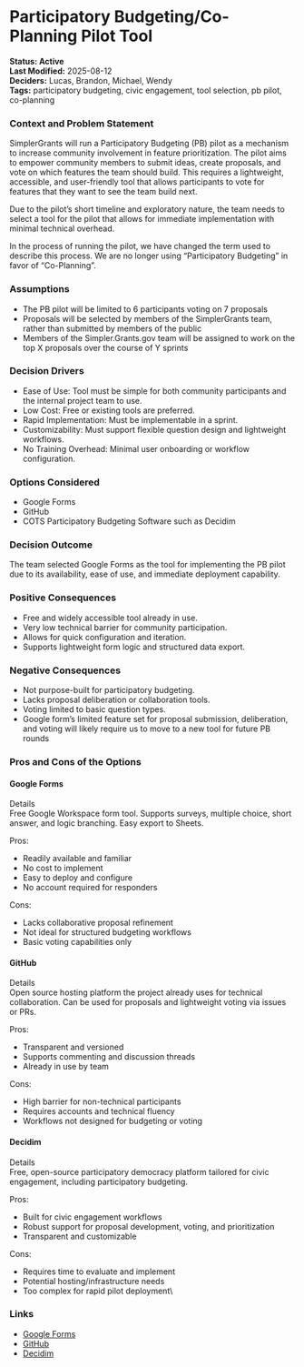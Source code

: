 # Participatory Budgeting/Co-Planning Pilot Tool

**Status: Active**\
**Last Modified:** 2025-08-12\
**Deciders:** Lucas, Brandon, Michael, Wendy\
**Tags:** participatory budgeting, civic engagement, tool selection, pb pilot, co-planning

### Context and Problem Statement

SimplerGrants will run a Participatory Budgeting (PB) pilot as a mechanism to increase community involvement in feature prioritization. The pilot aims to empower community members to submit ideas, create proposals, and vote on which features the team should build. This requires a lightweight, accessible, and user-friendly tool that allows participants to vote for features that they want to see the team build next.

Due to the pilot’s short timeline and exploratory nature, the team needs to select a tool for the pilot that allows for immediate implementation with minimal technical overhead.

In the process of running the pilot, we have changed the term used to describe this process. We are no longer using “Participatory Budgeting” in favor of “Co-Planning”.

### Assumptions

* The PB pilot will be limited to 6 participants voting on 7 proposals
* Proposals will be selected by members of the SimplerGrants team, rather than submitted by members of the public
* Members of the Simpler.Grants.gov team will be assigned to work on the top X proposals over the course of Y sprints

### Decision Drivers

* Ease of Use: Tool must be simple for both community participants and the internal project team to use.
* Low Cost: Free or existing tools are preferred.
* Rapid Implementation: Must be implementable in a sprint.
* Customizability: Must support flexible question design and lightweight workflows.
* No Training Overhead: Minimal user onboarding or workflow configuration.

### Options Considered

* Google Forms
* GitHub
* COTS Participatory Budgeting Software such as Decidim

### Decision Outcome

The team selected Google Forms as the tool for implementing the PB pilot due to its availability, ease of use, and immediate deployment capability.

### Positive Consequences

* Free and widely accessible tool already in use.
* Very low technical barrier for community participation.
* Allows for quick configuration and iteration.
* Supports lightweight form logic and structured data export.

### Negative Consequences

* Not purpose-built for participatory budgeting.
* Lacks proposal deliberation or collaboration tools.
* Voting limited to basic question types.
* Google form’s limited feature set for proposal submission, deliberation, and voting will likely require us to move to a new tool for future PB rounds

### Pros and Cons of the Options

#### Google Forms

Details\
Free Google Workspace form tool. Supports surveys, multiple choice, short answer, and logic branching. Easy export to Sheets.

Pros:

* Readily available and familiar
* No cost to implement
* Easy to deploy and configure
* No account required for responders

Cons:

* Lacks collaborative proposal refinement
* Not ideal for structured budgeting workflows
* Basic voting capabilities only

#### GitHub

Details\
Open source hosting platform the project already uses for technical collaboration. Can be used for proposals and lightweight voting via issues or PRs.

Pros:

* Transparent and versioned
* Supports commenting and discussion threads
* Already in use by team

Cons:

* High barrier for non-technical participants
* Requires accounts and technical fluency
* Workflows not designed for budgeting or voting

#### Decidim

Details\
Free, open-source participatory democracy platform tailored for civic engagement, including participatory budgeting.

Pros:

* Built for civic engagement workflows
* Robust support for proposal development, voting, and prioritization
* Transparent and customizable

Cons:

* Requires time to evaluate and implement
* Potential hosting/infrastructure needs
* Too complex for rapid pilot deployment\


### Links

* [Google Forms](https://www.google.com/forms/about/)
* [GitHub](https://github.com/)
* [Decidim](https://decidim.org/)
